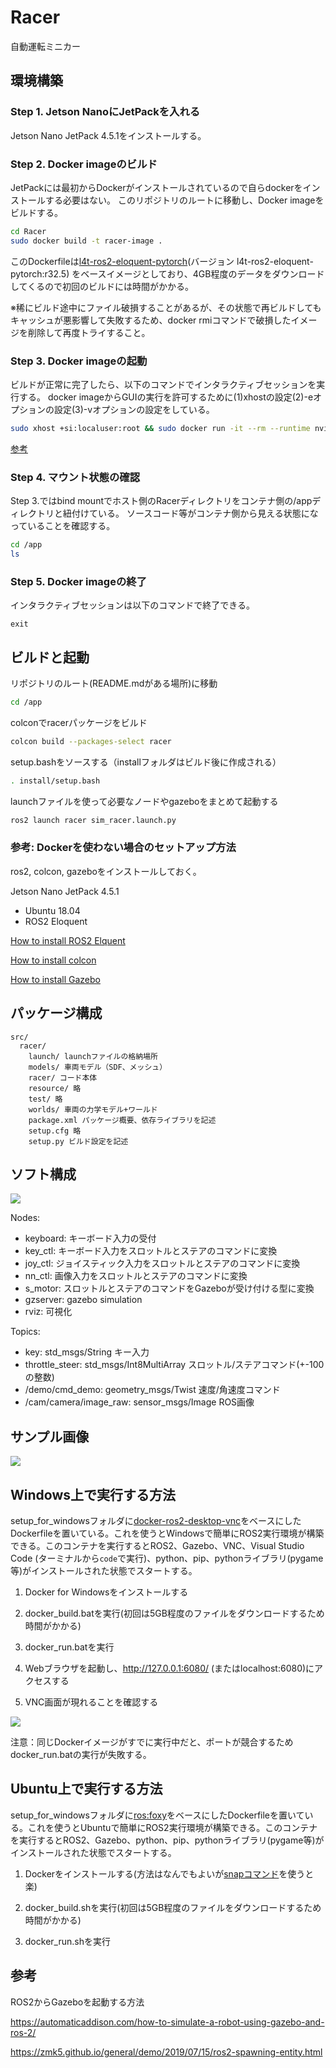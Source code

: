 # Racer

自動運転ミニカー

## 環境構築

### Step 1. Jetson NanoにJetPackを入れる

Jetson Nano JetPack 4.5.1をインストールする。

### Step 2. Docker imageのビルド

JetPackには最初からDockerがインストールされているので自らdockerをインストールする必要はない。
このリポジトリのルートに移動し、Docker imageをビルドする。

```sh
cd Racer
sudo docker build -t racer-image .
```

このDockerfileは[l4t-ros2-eloquent-pytorch](https://developer.nvidia.com/blog/accelerating-ai-modules-for-ros-and-ros-2-on-jetson/)(バージョン l4t-ros2-eloquent-pytorch:r32.5)
をベースイメージとしており、4GB程度のデータをダウンロードしてくるので初回のビルドには時間がかかる。

※稀にビルド途中にファイル破損することがあるが、その状態で再ビルドしてもキャッシュが悪影響して失敗するため、docker rmiコマンドで破損したイメージを削除して再度トライすること。


### Step 3. Docker imageの起動

ビルドが正常に完了したら、以下のコマンドでインタラクティブセッションを実行する。
docker imageからGUIの実行を許可するために(1)xhostの設定(2)-eオプションの設定(3)-vオプションの設定をしている。

```sh
sudo xhost +si:localuser:root && sudo docker run -it --rm --runtime nvidia --network host --mount type=bind,source="$(pwd)",target=/app -e DISPLAY=$DISPLAY -v /tmp/.X11-unix/:/tmp/.X11-unix racer-image
```

[参考](https://github.com/dusty-nv/jetson-containers/issues/36)

### Step 4. マウント状態の確認

Step 3.ではbind mountでホスト側のRacerディレクトリをコンテナ側の/appディレクトリと紐付けている。
ソースコード等がコンテナ側から見える状態になっていることを確認する。

```bash
cd /app
ls
```

### Step 5. Docker imageの終了

インタラクティブセッションは以下のコマンドで終了できる。

```
exit
```

## ビルドと起動

リポジトリのルート(README.mdがある場所)に移動

```bash
cd /app
```

colconでracerパッケージをビルド

```bash
colcon build --packages-select racer
```

setup.bashをソースする（installフォルダはビルド後に作成される）

```bash
. install/setup.bash
```

launchファイルを使って必要なノードやgazeboをまとめて起動する

```bash
ros2 launch racer sim_racer.launch.py
```

### 参考: Dockerを使わない場合のセットアップ方法

ros2, colcon, gazeboをインストールしておく。

Jetson Nano JetPack 4.5.1

 - Ubuntu 18.04
 - ROS2 Eloquent 

[How to install ROS2 Elquent](https://docs.ros.org/en/eloquent/Installation/Linux-Install-Debians.html)

[How to install colcon](https://colcon.readthedocs.io/en/released/user/installation.html)

[How to install Gazebo](http://gazebosim.org/tutorials?tut=ros2_installing&cat=connect_ros)


## パッケージ構成

```
src/
  racer/
    launch/ launchファイルの格納場所
    models/ 車両モデル（SDF、メッシュ）
    racer/ コード本体
    resource/ 略
    test/ 略
    worlds/ 車両の力学モデル+ワールド
    package.xml パッケージ概要、依存ライブラリを記述
    setup.cfg 略
    setup.py ビルド設定を記述
```

## ソフト構成

![](docs/rqt_graph.png)

Nodes:
* keyboard: キーボード入力の受付
* key_ctl: キーボード入力をスロットルとステアのコマンドに変換
* joy_ctl: ジョイスティック入力をスロットルとステアのコマンドに変換
* nn_ctl: 画像入力をスロットルとステアのコマンドに変換
* s_motor: スロットルとステアのコマンドをGazeboが受け付ける型に変換
* gzserver: gazebo simulation
* rviz: 可視化

Topics:
* key: std_msgs/String キー入力
* throttle_steer: std_msgs/Int8MultiArray スロットル/ステアコマンド(+-100の整数)
* /demo/cmd_demo: geometry_msgs/Twist 速度/角速度コマンド
* /cam/camera/image_raw: sensor_msgs/Image ROS画像


## サンプル画像

![](docs/camera_image.png)

## Windows上で実行する方法

setup_for_windowsフォルダに[docker-ros2-desktop-vnc](https://github.com/Tiryoh/docker-ros2-desktop-vnc)をベースにしたDockerfileを置いている。これを使うとWindowsで簡単にROS2実行環境が構築できる。このコンテナを実行するとROS2、Gazebo、VNC、Visual Studio Code (ターミナルから`code`で実行)、python、pip、pythonライブラリ(pygame等)がインストールされた状態でスタートする。

1. Docker for Windowsをインストールする

1. docker_build.batを実行(初回は5GB程度のファイルをダウンロードするため時間がかかる)

1. docker_run.batを実行

1. Webブラウザを起動し、http://127.0.0.1:6080/ (またはlocalhost:6080)にアクセスする

1. VNC画面が現れることを確認する

![](docs/vnc_screen.jpg)

注意：同じDockerイメージがすでに実行中だと、ポートが競合するためdocker_run.batの実行が失敗する。

## Ubuntu上で実行する方法

setup_for_windowsフォルダに[ros:foxy](https://hub.docker.com/_/ros)をベースにしたDockerfileを置いている。これを使うとUbuntuで簡単にROS2実行環境が構築できる。このコンテナを実行するとROS2、Gazebo、python、pip、pythonライブラリ(pygame等)がインストールされた状態でスタートする。

1. Dockerをインストールする(方法はなんでもよいが[snapコマンド](https://snapcraft.io/install/docker/ubuntu)を使うと楽)

1. docker_build.shを実行(初回は5GB程度のファイルをダウンロードするため時間がかかる)

1. docker_run.shを実行


## 参考

ROS2からGazeboを起動する方法

https://automaticaddison.com/how-to-simulate-a-robot-using-gazebo-and-ros-2/

https://zmk5.github.io/general/demo/2019/07/15/ros2-spawning-entity.html


